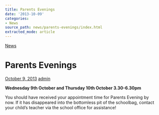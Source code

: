 ```yaml
---
title: Parents Evenings
date: '2013-10-09'
categories:
- News
source_path: news/parents-evenings/index.html
extracted_mode: article
---
```

[News](/news/)

# Parents Evenings

[October 9, 2013](/news/parents-evenings/) [admin](author/admin/)

**Wednesday 9th October and Thursday 10th October 3.30-6.30pm**

You should have received your appointment time for Parents Evening by now. If it has disappeared into the bottomless pit of the schoolbag, contact your child’s teacher via the school office for assistance!
